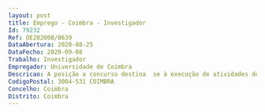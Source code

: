 ```yaml
--- 
layout: post
title: Emprego - Coimbra - Investigador
Id: 79232
Ref: OE202008/0639
DataAbertura: 2020-08-25
DataFecho: 2020-09-08
Trabalho: Investigador
Empregador: Universidade de Coimbra
Descricao: A posição a concurso destina  se à execução de atividades de investigação no âmbito do Grupo “Mediação Digital e Materialidades da Literatura” do CLP. O candidato selecionado realizará investigação teórica e aplicada relacionada com projetos em curso neste Grupo
CodigoPostal: 3004-531 COIMBRA
Concelho: Coimbra
Distrito: Coimbra
--- 
```

